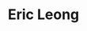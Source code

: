 ---
layout: post
title: Eric Leong
school: Cooper Union
major: Major?
image: https://static.squarespace.com/static/50354720c4aa2d2d3150d3d8/t/52499ed3e4b0b724ccfb507c/1380556499728/Eric-Leong.jpg?format=300w
lego: /lib/img/people/lego/eric.jpg
position: Create@Cooper Liason
positionURL: http://www.techatnyu.org/position
twitter: 
email: t@NYU email?
graduate: 2014
weight: 5
---